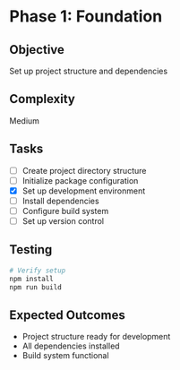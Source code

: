 # Phase 1: Foundation

## Objective
Set up project structure and dependencies

## Complexity
Medium

## Tasks

- [ ] Create project directory structure
- [ ] Initialize package configuration
- [x] Set up development environment
- [ ] Install dependencies
- [ ] Configure build system
- [ ] Set up version control

## Testing

```bash
# Verify setup
npm install
npm run build
```

## Expected Outcomes

- Project structure ready for development
- All dependencies installed
- Build system functional
